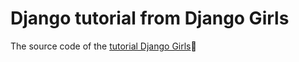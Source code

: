 # Django tutorial from Django Girls

The source code of the [tutorial Django Girls](https://tutorial.djangogirls.org/):purple_heart: